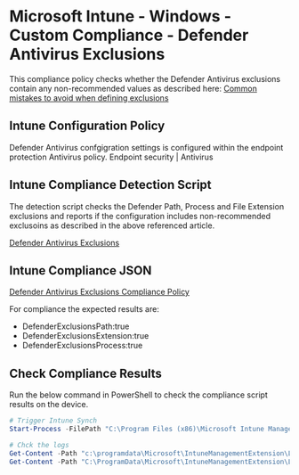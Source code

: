 # Microsoft Intune - Windows - Custom Compliance - Defender Antivirus Exclusions

This compliance policy checks whether the Defender Antivirus exclusions contain any non-recommended values as described here:
[Common mistakes to avoid when defining exclusions](https://learn.microsoft.com/en-us/microsoft-365/security/defender-endpoint/common-exclusion-mistakes-microsoft-defender-antivirus?view=o365-worldwide#processes)

## Intune Configuration Policy

Defender Antivirus confgigration settings is configured within the endpoint protection Antivirus policy.
Endpoint security | Antivirus

## Intune Compliance Detection Script

The detection script checks the Defender Path, Process and File Extension exclusions and reports if the configuration includes non-recommended exclusoins as described in the above referenced article.

[Defender Antivirus Exclusions](./Windows-CustomCompliance-DefenderAntivirusExclusions.ps1)

## Intune Compliance JSON

[Defender Antivirus Exclusions Compliance Policy](./Windows-CustomCompliance-DefenderAntivirusExclusions.json)

For compliance the expected results are:

- DefenderExclusionsPath:true
- DefenderExclusionsExtension:true
- DefenderExclusionsProcess:true

## Check Compliance Results

Run the below command in PowerShell to check the compliance script results on the device.

```powershell
# Trigger Intune Synch
Start-Process -FilePath "C:\Program Files (x86)\Microsoft Intune Management Extension\Microsoft.Management.Services.IntuneWindowsAgent.exe" -ArgumentList intunemanagementextension://synccompliance
```

```powershell
# Chck the logs
Get-Content -Path "c:\programdata\Microsoft\IntuneManagementExtension\Logs\AgentExecutor.log" | Select-String -Pattern 'DefenderExclusions'
Get-Content -Path "C:\ProgramData\Microsoft\IntuneManagementExtension\Logs\HealthScripts.log" | Select-String -Pattern 'DefenderExclusions' 
```
